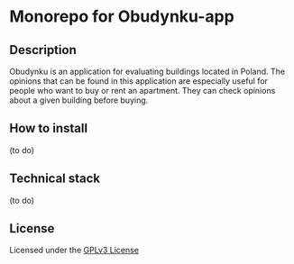 # Monorepo for Obudynku-app

## Description
Obudynku is an application for evaluating buildings located in Poland.
The opinions that can be found in this application are especially useful for people who want to buy or rent an apartment. They can check opinions about a given building before buying.

## How to install
(to do)

## Technical stack
(to do)

## License
Licensed under the [GPLv3 License](https://github.com/Obudynku/Obudynku-app/LICENSE)
